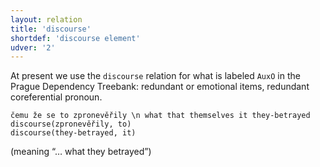 ```yaml
---
layout: relation
title: 'discourse'
shortdef: 'discourse element'
udver: '2'
---
```


At present we use the `discourse` relation for what is labeled `AuxO` in the Prague Dependency Treebank:
redundant or emotional items, redundant coreferential pronoun.

~~~ sdparse
čemu že se to zpronevěřily \n what that themselves it they-betrayed
discourse(zpronevěřily, to)
discourse(they-betrayed, it)
~~~
(meaning “… what they betrayed”)
<!-- Interlanguage links updated Ne 5. května 2024, 18:21:08 CEST -->
